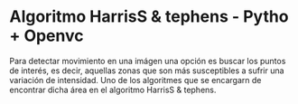 # Algoritmo HarrisS & tephens - Pytho + Openvc

Para detectar movimiento en una imágen una opción es buscar los puntos de interés, es decir, 
aquellas zonas que son más susceptibles a sufrir una variación de intensidad. Uno de los algoritmes
que se encargarn de encontrar dicha área en el algoritmo HarrisS & tephens.
